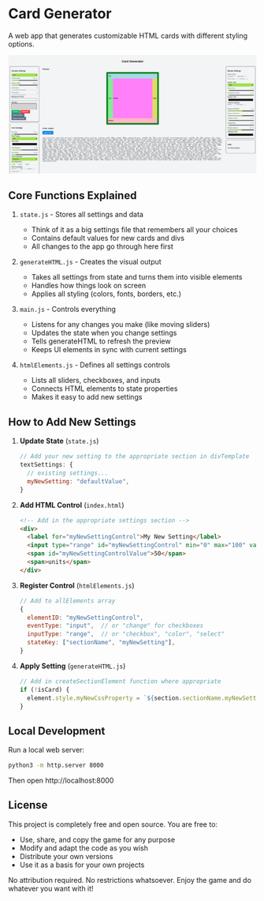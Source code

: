 # Card Generator

A web app that generates customizable HTML cards with different styling options.

![overview](image.png)

## Core Functions Explained

1. `state.js` - Stores all settings and data

   - Think of it as a big settings file that remembers all your choices
   - Contains default values for new cards and divs
   - All changes to the app go through here first

2. `generateHTML.js` - Creates the visual output

   - Takes all settings from state and turns them into visible elements
   - Handles how things look on screen
   - Applies all styling (colors, fonts, borders, etc.)

3. `main.js` - Controls everything

   - Listens for any changes you make (like moving sliders)
   - Updates the state when you change settings
   - Tells generateHTML to refresh the preview
   - Keeps UI elements in sync with current settings

4. `htmlElements.js` - Defines all settings controls
   - Lists all sliders, checkboxes, and inputs
   - Connects HTML elements to state properties
   - Makes it easy to add new settings

## How to Add New Settings

1. **Update State** (`state.js`)

   ```javascript
   // Add your new setting to the appropriate section in divTemplate
   textSettings: {
     // existing settings...
     myNewSetting: "defaultValue",
   }
   ```

2. **Add HTML Control** (`index.html`)

   ```html
   <!-- Add in the appropriate settings section -->
   <div>
     <label for="myNewSettingControl">My New Setting</label>
     <input type="range" id="myNewSettingControl" min="0" max="100" value="50" />
     <span id="myNewSettingControlValue">50</span>
     <span>units</span>
   </div>
   ```

3. **Register Control** (`htmlElements.js`)

   ```javascript
   // Add to allElements array
   {
     elementID: "myNewSettingControl",
     eventType: "input",  // or "change" for checkboxes
     inputType: "range",  // or "checkbox", "color", "select"
     stateKey: ["sectionName", "myNewSetting"],
   }
   ```

4. **Apply Setting** (`generateHTML.js`)
   ```javascript
   // Add in createSectionElement function where appropriate
   if (!isCard) {
     element.style.myNewCssProperty = `${section.sectionName.myNewSetting}unit`;
   }
   ```

## Local Development

Run a local web server:

```bash
python3 -m http.server 8000
```

Then open http://localhost:8000

## License

This project is completely free and open source. You are free to:
- Use, share, and copy the game for any purpose
- Modify and adapt the code as you wish
- Distribute your own versions
- Use it as a basis for your own projects

No attribution required. No restrictions whatsoever. Enjoy the game and do whatever you want with it!
